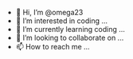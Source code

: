 - 👋 Hi, I’m @omega23
- 👀 I’m interested in coding ...
- 🌱 I’m currently learning coding ...
- 💞️ I’m looking to collaborate on ...
- 📫 How to reach me ...

<!---
omega23/omega23 is a ✨ special ✨ repository because its `README.md` (this file) appears on your GitHub profile.
You can click the Preview link to take a look at your changes.
--->
